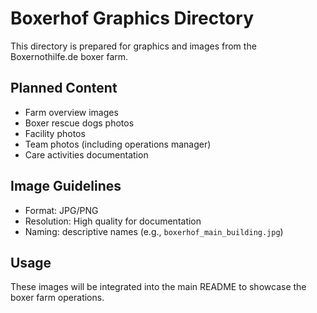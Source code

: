 # Boxerhof Graphics Directory

This directory is prepared for graphics and images from the Boxernothilfe.de boxer farm.

## Planned Content
- Farm overview images
- Boxer rescue dogs photos
- Facility photos
- Team photos (including operations manager)
- Care activities documentation

## Image Guidelines
- Format: JPG/PNG
- Resolution: High quality for documentation
- Naming: descriptive names (e.g., `boxerhof_main_building.jpg`)

## Usage
These images will be integrated into the main README to showcase the boxer farm operations.